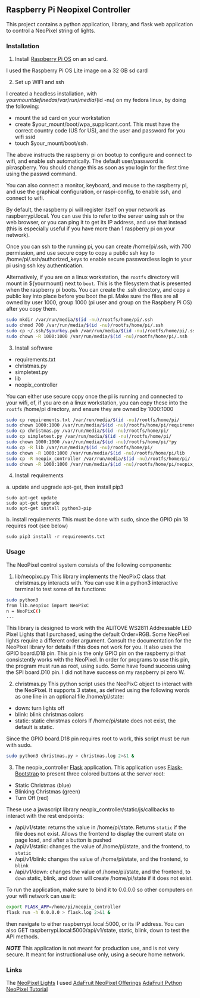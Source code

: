 Raspberry Pi Neopixel Controller
---

This project contains a python application,
library, and flask web application to control
a NeoPixel string of lights.

### Installation

1. Install [Raspberry Pi OS](https://www.raspberrypi.org/software/operating-systems/) on an sd card.

I used the Raspberry Pi OS Lite image on a 32 GB sd card

2. Set up WIFI and ssh

I created a headless installation, with $yourmount defined as /var/run/media/$(id -nu) on
my fedora linux, by doing the following:
- mount the sd card on your workstation
- create $your_mount/boot/wpa_supplicant.conf. This must have the
correct country code (US for US), and the user and password for you 
wifi ssid
- touch $your_mount/boot/ssh.

The above instructs the raspberry pi on bootup to configure and connect to
wifi, and enable ssh automatically. The default user/password is pi:raspberry.
You should change this as soon as you login for the first time using the
passwd command.

You can also connect a monitor, keyboard, and mouse to the raspberry pi, and
use the graphical configuration, or raspi-config, to enable ssh, and connect to
wifi.

By default, the raspberry pi will register itself on your network as
raspberrypi.local. You can use this to refer to the server using ssh or
the web browser, or you can ping it to get its IP address, and use that
instead (this is especially useful if you have more than 1 raspberry pi
on your network).

Once you can ssh to the running pi, you can create /home/pi/.ssh, with 700
permission, and use secure copy to copy a public ssh key to 
/home/pi/.ssh/authorized_keys to enable secure passwordless login to your pi
using ssh key authentication.

Alternatively, if you are on a linux workstation, the `rootfs` directory will mount
in ${yourmount} next to `boot`. This is the filesystem that is presented when the
raspberry pi boots. You can create the .ssh directory, and copy a public key into place 
before you boot the pi. Make sure the files are all owned by user 1000, group 1000
(pi user and group on the Raspbery Pi OS) after you copy them.

```bash
sudo mkdir /var/run/media/$(id -nu)/rootfs/home/pi/.ssh
sudo chmod 700 /var/run/media/$(id -nu)/rootfs/home/pi/.ssh
sudo cp ~/.ssh/$yourkey.pub /var/run/media/$(id -nu)/rootfs/home/pi/.ssh/authorized_keys
sudo chown -R 1000:1000 /var/run/media/$(id -nu)/rootfs/home/pi/.ssh
```

3. Install software

- requirements.txt
- christmas.py
- simpletest.py
- lib
- neopix_controller

You can either use secure copy once the pi is running and connected to your wifi,
of, if you are on a linux workstation, you can copy these into the `rootfs` /home/pi
directory, and ensure they are owned by 1000:1000

```bash
sudo cp requirements.txt /var/run/media/$(id -nu)/rootfs/home/pi/
sudo chown 1000:1000 /var/run/media/$(id -nu)/rootfs/home/pi/requirements.txt
sudo cp christmas.py /var/run/media/$(id -nu)/rootfs/home/pi/
sudo cp simpletest.py /var/run/media/$(id -nu)/rootfs/home/pi/
sudo chown 1000:1000 /var/run/media/$(id -nu)/rootfs/home/pi/*py
sudo cp -R lib /var/run/media/$(id -nu)/rootfs/home/pi/
sudo chown -R 1000:1000 /var/run/media/$(id -nu)/rootfs/home/pi/lib
sudo cp -R neopix_controller /var/run/media/$(id -nu)/rootfs/home/pi/
sudo chown -R 1000:1000 /var/run/media/$(id -nu)/rootfs/home/pi/neopix_controller
```

4. Install requirements

a. update and upgrade apt-get, then install pip3
```
sudo apt-get update
sudo apt-get upgrade
sudo apt-get install python3-pip
```

b. install requirements
This must be done with sudo, since the GPIO pin 18 requires root (see below)
```
sudo pip3 install -r requirements.txt
```

### Usage

The NeoPixel control system consists of the following components:

1. lib/neopixc.py
This library implements the NeoPixC class that christmas.py interacts with.
You can use it in a python3 interactive terminal to test some of its functions:

```bash
sudo python3
from lib.neopixc import NeoPixC
n = NeoPixC()
...
```

This library is designed to work with the ALITOVE WS2811 Addressable LED Pixel Lights that 
I purchased, using the default Order=RGB. Some NeoPixel lights require a different order 
argument. Consult the documentation for the NeoPixel library for details if this does not 
work for you. It also uses the GPIO board.D18 pin. This pin is the only GPIO pin on the 
raspberry pi that consistently works with the NeoPixel. In order for programs to use this
pin, the program must run as root, using sudo. Some have found success using the SPI
board.D10 pin. I did not have success on my raspberry pi zero W. 

2. christmas.py
This python script uses the NeoPixC object to interact with the NeoPixel.
It supports 3 states, as defined using the following words as one line in an
optional file /home/pi/state:
- down: turn lights off
- blink: blink christmas colors
- static: static christmas colors
If /home/pi/state does not exist, the default is static.

Since the GPIO board.D18 pin requires root to work, this script must
be run with sudo.

```bash
sudo python3 christmas.py > christmas.log 2>&1 &
```

3. The neopix_controller [Flask](https://flask.palletsprojects.com/en/1.1.x/) application. This application uses [Flask-Bootstrap](https://pythonhosted.org/Flask-Bootstrap/) to present three colored buttons at the server root:
- Static Christmas (blue)
- Blinking Christmas (green)
- Turn Off (red)

These use a javascript library neopix_controller/static/js/callbacks to interact with
the rest endpoints:
- /api/v1/state: returns the value in /home/pi/state. Returns
`static` if the file does not exist. Allows the frontend to display the
current state on page load, and after a button is pushed
- /api/v1/static: changes the value of /home/pi/state, and the frontend, to `static`
- /api/v1/blink: changes the value of /home/pi/state, and the frontend, to `blink`
- /api/v1/down: changes the value of /home/pi/state, and the frontend, to `down`
static, blink, and down will create /home/pi/state if it does not exist.

To run the application, make sure to bind it to 0.0.0.0 so other
computers on your wifi network can use it:

```bash
export FLASK_APP=/home/pi/neopix_controller
flask run -h 0.0.0.0 > flask.log 2>&1 &
```

then navigate to either raspberrypi.local:5000, or its IP address.
You can also GET raspberrypi.local:5000/api/v1/state, static, blink, down
to test the API methods.

***NOTE*** This application is not meant for production use, and is not very secure. It
meant for instructional use only, using a secure home network.

### Links

The [NeoPixel Lights](https://www.amazon.com/gp/product/B06XD72LYM) I used
[AdaFruit NeoPixel Offerings](https://www.adafruit.com/category/168)
[AdaFruit Python NeoPixel Tutorial](https://learn.adafruit.com/neopixels-on-raspberry-pi/python-usage)
